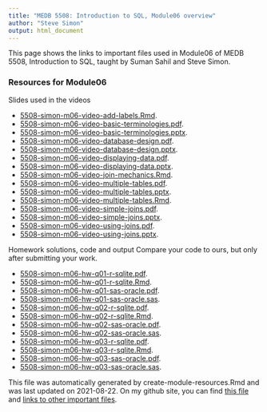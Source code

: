 ```yaml
---
title: "MEDB 5508: Introduction to SQL, Module06 overview"
author: "Steve Simon"
output: html_document
---
```


<!--This file was first created on 2021-07-28.-->

This page shows the links to important files used in Module06 of MEDB 5508, Introduction to SQL, taught by Suman Sahil and Steve Simon. 

### Resources for Module06

 Slides used in the videos

+ [5508-simon-m06-video-add-labels.Rmd][m06-video-add-labels.Rmd].
+ [5508-simon-m06-video-basic-terminologies.pdf][m06-video-basic-terminologies.pdf].
+ [5508-simon-m06-video-basic-terminologies.pptx][m06-video-basic-terminologies.pptx].
+ [5508-simon-m06-video-database-design.pdf][m06-video-database-design.pdf].
+ [5508-simon-m06-video-database-design.pptx][m06-video-database-design.pptx].
+ [5508-simon-m06-video-displaying-data.pdf][m06-video-displaying-data.pdf].
+ [5508-simon-m06-video-displaying-data.pptx][m06-video-displaying-data.pptx].
+ [5508-simon-m06-video-join-mechanics.Rmd][m06-video-join-mechanics.Rmd].
+ [5508-simon-m06-video-multiple-tables.pdf][m06-video-multiple-tables.pdf].
+ [5508-simon-m06-video-multiple-tables.pptx][m06-video-multiple-tables.pptx].
+ [5508-simon-m06-video-multiple-tables.Rmd][m06-video-multiple-tables.Rmd].
+ [5508-simon-m06-video-simple-joins.pdf][m06-video-simple-joins.pdf].
+ [5508-simon-m06-video-simple-joins.pptx][m06-video-simple-joins.pptx].
+ [5508-simon-m06-video-using-joins.pdf][m06-video-using-joins.pdf].
+ [5508-simon-m06-video-using-joins.pptx][m06-video-using-joins.pptx].

 Homework solutions, code and output
Compare your code to ours, but only after submitting your work.

+ [5508-simon-m06-hw-q01-r-sqlite.pdf][m06-hw-q01-r-sqlite.pdf].
+ [5508-simon-m06-hw-q01-r-sqlite.Rmd][m06-hw-q01-r-sqlite.Rmd].
+ [5508-simon-m06-hw-q01-sas-oracle.pdf][m06-hw-q01-sas-oracle.pdf].
+ [5508-simon-m06-hw-q01-sas-oracle.sas][m06-hw-q01-sas-oracle.sas].
+ [5508-simon-m06-hw-q02-r-sqlite.pdf][m06-hw-q02-r-sqlite.pdf].
+ [5508-simon-m06-hw-q02-r-sqlite.Rmd][m06-hw-q02-r-sqlite.Rmd].
+ [5508-simon-m06-hw-q02-sas-oracle.pdf][m06-hw-q02-sas-oracle.pdf].
+ [5508-simon-m06-hw-q02-sas-oracle.sas][m06-hw-q02-sas-oracle.sas].
+ [5508-simon-m06-hw-q03-r-sqlite.pdf][m06-hw-q03-r-sqlite.pdf].
+ [5508-simon-m06-hw-q03-r-sqlite.Rmd][m06-hw-q03-r-sqlite.Rmd].
+ [5508-simon-m06-hw-q03-sas-oracle.pdf][m06-hw-q03-sas-oracle.pdf].
+ [5508-simon-m06-hw-q03-sas-oracle.sas][m06-hw-q03-sas-oracle.sas].

This file was automatically generated by create-module-resources.Rmd and was last updated on 2021-08-22. On my github site, you can find [this file][thisf] and [links to other important files][mygit].

<!---my git--->
[thisf]: https://github.com/pmean/introduction-to-sql/blob/master/modules/5508-06-resources.md
[mygit]: https://github.com/pmean/introduction-to-sql/blob/master/README.md

<!---pdf_v--->
[m06-video-basic-terminologies.pdf]: https://github.com/pmean/introduction-to-sql/blob/master/results/5508-simon-m06-video-basic-terminologies.pdf
[m06-video-database-design.pdf]: https://github.com/pmean/introduction-to-sql/blob/master/results/5508-simon-m06-video-database-design.pdf
[m06-video-displaying-data.pdf]: https://github.com/pmean/introduction-to-sql/blob/master/results/5508-simon-m06-video-displaying-data.pdf
[m06-video-multiple-tables.pdf]: https://github.com/pmean/introduction-to-sql/blob/master/results/5508-simon-m06-video-multiple-tables.pdf
[m06-video-simple-joins.pdf]: https://github.com/pmean/introduction-to-sql/blob/master/results/5508-simon-m06-video-simple-joins.pdf
[m06-video-using-joins.pdf]: https://github.com/pmean/introduction-to-sql/blob/master/results/5508-simon-m06-video-using-joins.pdf

<!---ppt_v--->
[m06-video-basic-terminologies.pptx]: https://github.com/pmean/introduction-to-sql/blob/master/results/5508-simon-m06-video-basic-terminologies.pptx
[m06-video-database-design.pptx]: https://github.com/pmean/introduction-to-sql/blob/master/results/5508-simon-m06-video-database-design.pptx
[m06-video-displaying-data.pptx]: https://github.com/pmean/introduction-to-sql/blob/master/results/5508-simon-m06-video-displaying-data.pptx
[m06-video-multiple-tables.pptx]: https://github.com/pmean/introduction-to-sql/blob/master/results/5508-simon-m06-video-multiple-tables.pptx
[m06-video-simple-joins.pptx]: https://github.com/pmean/introduction-to-sql/blob/master/results/5508-simon-m06-video-simple-joins.pptx
[m06-video-using-joins.pptx]: https://github.com/pmean/introduction-to-sql/blob/master/results/5508-simon-m06-video-using-joins.pptx

<!---rmd_o--->
[m06-hw-q01-r-sqlite.pdf]: https://github.com/pmean/introduction-to-sql/blob/master/results/5508-simon-m06-hw-q01-r-sqlite.pdf
[m06-hw-q02-r-sqlite.pdf]: https://github.com/pmean/introduction-to-sql/blob/master/results/5508-simon-m06-hw-q02-r-sqlite.pdf
[m06-hw-q03-r-sqlite.pdf]: https://github.com/pmean/introduction-to-sql/blob/master/results/5508-simon-m06-hw-q03-r-sqlite.pdf

<!---rmd_h--->
[m06-hw-q01-r-sqlite.Rmd]: https://github.com/pmean/introduction-to-sql/blob/master/src/5508-simon-m06-hw-q01-r-sqlite.Rmd
[m06-hw-q02-r-sqlite.Rmd]: https://github.com/pmean/introduction-to-sql/blob/master/src/5508-simon-m06-hw-q02-r-sqlite.Rmd
[m06-hw-q03-r-sqlite.Rmd]: https://github.com/pmean/introduction-to-sql/blob/master/src/5508-simon-m06-hw-q03-r-sqlite.Rmd

<!---rmd_v--->
[m06-video-add-labels.Rmd]: https://github.com/pmean/introduction-to-sql/blob/master/src/5508-simon-m06-video-add-labels.Rmd
[m06-video-join-mechanics.Rmd]: https://github.com/pmean/introduction-to-sql/blob/master/src/5508-simon-m06-video-join-mechanics.Rmd
[m06-video-multiple-tables.Rmd]: https://github.com/pmean/introduction-to-sql/blob/master/src/5508-simon-m06-video-multiple-tables.Rmd

<!---sas_h--->
[m06-hw-q01-sas-oracle.sas]: https://github.com/pmean/introduction-to-sql/blob/master/src/5508-simon-m06-hw-q01-sas-oracle.sas
[m06-hw-q02-sas-oracle.sas]: https://github.com/pmean/introduction-to-sql/blob/master/src/5508-simon-m06-hw-q02-sas-oracle.sas
[m06-hw-q03-sas-oracle.sas]: https://github.com/pmean/introduction-to-sql/blob/master/src/5508-simon-m06-hw-q03-sas-oracle.sas

<!---sas_o--->
[m06-hw-q01-sas-oracle.pdf]: https://github.com/pmean/introduction-to-sql/blob/master/src/5508-simon-m06-hw-q01-sas-oracle.pdf
[m06-hw-q02-sas-oracle.pdf]: https://github.com/pmean/introduction-to-sql/blob/master/src/5508-simon-m06-hw-q02-sas-oracle.pdf
[m06-hw-q03-sas-oracle.pdf]: https://github.com/pmean/introduction-to-sql/blob/master/src/5508-simon-m06-hw-q03-sas-oracle.pdf
